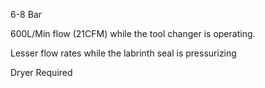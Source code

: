 

6-8 Bar 

600L/Min flow (21CFM) while the tool changer is operating.

Lesser flow rates while the labrinth seal is pressurizing

Dryer Required